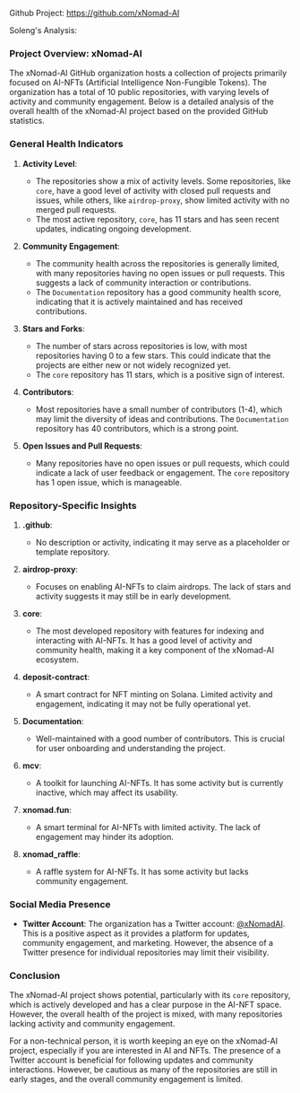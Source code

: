 Github Project: https://github.com/xNomad-AI

Soleng's Analysis:

### Project Overview: xNomad-AI

The xNomad-AI GitHub organization hosts a collection of projects primarily focused on AI-NFTs (Artificial Intelligence Non-Fungible Tokens). The organization has a total of 10 public repositories, with varying levels of activity and community engagement. Below is a detailed analysis of the overall health of the xNomad-AI project based on the provided GitHub statistics.

### General Health Indicators

1. **Activity Level**: 
   - The repositories show a mix of activity levels. Some repositories, like `core`, have a good level of activity with closed pull requests and issues, while others, like `airdrop-proxy`, show limited activity with no merged pull requests.
   - The most active repository, `core`, has 11 stars and has seen recent updates, indicating ongoing development.

2. **Community Engagement**:
   - The community health across the repositories is generally limited, with many repositories having no open issues or pull requests. This suggests a lack of community interaction or contributions.
   - The `Documentation` repository has a good community health score, indicating that it is actively maintained and has received contributions.

3. **Stars and Forks**:
   - The number of stars across repositories is low, with most repositories having 0 to a few stars. This could indicate that the projects are either new or not widely recognized yet.
   - The `core` repository has 11 stars, which is a positive sign of interest.

4. **Contributors**:
   - Most repositories have a small number of contributors (1-4), which may limit the diversity of ideas and contributions. The `Documentation` repository has 40 contributors, which is a strong point.

5. **Open Issues and Pull Requests**:
   - Many repositories have no open issues or pull requests, which could indicate a lack of user feedback or engagement. The `core` repository has 1 open issue, which is manageable.

### Repository-Specific Insights

1. **.github**:
   - No description or activity, indicating it may serve as a placeholder or template repository.

2. **airdrop-proxy**:
   - Focuses on enabling AI-NFTs to claim airdrops. The lack of stars and activity suggests it may still be in early development.

3. **core**:
   - The most developed repository with features for indexing and interacting with AI-NFTs. It has a good level of activity and community health, making it a key component of the xNomad-AI ecosystem.

4. **deposit-contract**:
   - A smart contract for NFT minting on Solana. Limited activity and engagement, indicating it may not be fully operational yet.

5. **Documentation**:
   - Well-maintained with a good number of contributors. This is crucial for user onboarding and understanding the project.

6. **mcv**:
   - A toolkit for launching AI-NFTs. It has some activity but is currently inactive, which may affect its usability.

7. **xnomad.fun**:
   - A smart terminal for AI-NFTs with limited activity. The lack of engagement may hinder its adoption.

8. **xnomad_raffle**:
   - A raffle system for AI-NFTs. It has some activity but lacks community engagement.

### Social Media Presence

- **Twitter Account**: The organization has a Twitter account: [@xNomadAI](https://x.com/xNomadAI). This is a positive aspect as it provides a platform for updates, community engagement, and marketing. However, the absence of a Twitter presence for individual repositories may limit their visibility.

### Conclusion

The xNomad-AI project shows potential, particularly with its `core` repository, which is actively developed and has a clear purpose in the AI-NFT space. However, the overall health of the project is mixed, with many repositories lacking activity and community engagement. 

For a non-technical person, it is worth keeping an eye on the xNomad-AI project, especially if you are interested in AI and NFTs. The presence of a Twitter account is beneficial for following updates and community interactions. However, be cautious as many of the repositories are still in early stages, and the overall community engagement is limited.